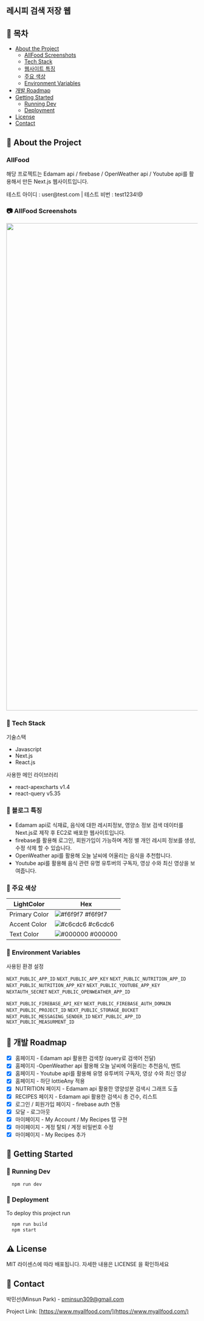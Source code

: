 ## 레시피 검색 저장 웹

<!-- Table of Contents -->

## :notebook_with_decorative_cover: 목차

- [About the Project](#star2-about-the-project)
  - [AllFood Screenshots](#camera-개인-블로그-screenshots)
  - [Tech Stack](#space_invader-tech-stack)
  - [웹사이트 특징](#dart-블로그-특징)
  - [주요 색상](#art-주요-색상)
  - [Environment Variables](#key-environment-variables)
- [개발 Roadmap](#compass-개발-roadmap)
- [Getting Started](#toolbox-getting-started)
  - [Running Dev](#test_tube-running-tests)
  - [Deployment](#triangular_flag_on_post-deployment)
- [License](#warning-license)
- [Contact](#handshake-contact)

<!-- About the Project -->

## :star2: About the Project

<h3>AllFood</h3>
<p>해당 프로젝트는 Edamam api / firebase / OpenWeather api / Youtube api를 활용해서 만든 Next.js 웹사이트입니다.</p>
<p>테스트 아이디 : user@test.com | 테스트 비번 : test1234!@</p>

<!-- Screenshots -->

### :camera: AllFood Screenshots

<div align="center"> 
  <img width="1280" alt="blogcapture" src="https://github.com/pminsun/AllFood/assets/125803499/4e039086-ead4-4a39-88ae-1cbe343cd4cb" alt="screenshot">
</div>

<!-- TechStack -->

### :space_invader: Tech Stack

<p>기술스택</p>

- Javascript
- Next.js
- React.js

<p>사용한 메인 라이브러리</p>

- react-apexcharts v1.4
- react-query v5.35

<!-- Features -->

### :dart: 블로그 특징

- Edamam api로 식재료, 음식에 대한 레시피정보, 영양소 정보 검색 데이터를 Next.js로 제작 후 EC2로 배포한 웹사이트입니다.
- firebase를 활용해 로그인, 회원가입이 가능하며 계정 별 개인 레시피 정보를 생성, 수정 삭제 할 수 있습니다.
- OpenWeather api를 활용해 오늘 날씨에 어울리는 음식을 추천합니다.
- Youtube api를 활용해 음식 관련 유명 유투버의 구독자, 영상 수와 최신 영상을 보여줍니다.

<!-- Color Reference -->

### :art: 주요 색상

| LightColor    | Hex                                                              |
| ------------- | ---------------------------------------------------------------- |
| Primary Color | ![#f6f9f7](https://via.placeholder.com/10/f6f9f7?text=+) #f6f9f7 |
| Accent Color  | ![#c6cdc6](https://via.placeholder.com/10/c6cdc6?text=+) #c6cdc6 |
| Text Color    | ![#000000](https://via.placeholder.com/10/000000?text=+) #000000 |

<!-- Env Variables -->

### :key: Environment Variables

<p>사용된 환경 설정</p>

`NEXT_PUBLIC_APP_ID`
`NEXT_PUBLIC_APP_KEY`
`NEXT_PUBLIC_NUTRITION_APP_ID`
`NEXT_PUBLIC_NUTRITION_APP_KEY`
`NEXT_PUBLIC_YOUTUBE_APP_KEY`
`NEXTAUTH_SECRET`
`NEXT_PUBLIC_OPENWEATHER_APP_ID`

`NEXT_PUBLIC_FIREBASE_API_KEY`
`NEXT_PUBLIC_FIREBASE_AUTH_DOMAIN`
`NEXT_PUBLIC_PROJECT_ID`
`NEXT_PUBLIC_STORAGE_BUCKET`
`NEXT_PUBLIC_MESSAGING_SENDER_ID`
`NEXT_PUBLIC_APP_ID`
`NEXT_PUBLIC_MEASURMENT_ID`

<!-- Roadmap -->

## :compass: 개발 Roadmap

- [x] 홈페이지 - Edamam api 활용한 검색창 (query로 검색어 전달)
- [x] 홈페이지 -OpenWeather api 활용해 오늘 날씨에 어울리는 추천음식, 멘트
- [x] 홈페이지 - Youtube api를 활용해 유명 유투버의 구독자, 영상 수와 최신 영상
- [x] 홈페이지 - 하단 lottieAny 적용
- [x] NUTRITION 페이지 - Edamam api 활용한 영양성분 검색시 그래프 도출
- [x] RECIPES 페이지 - Edamam api 활용한 검색시 총 건수, 리스트
- [x] 로그인 / 회원가입 페이지 - firebase auth 연동
- [x] 모달 - 로그아웃
- [x] 마이페이지 - My Account / My Recipes 탭 구현
- [x] 마이페이지 - 계정 탈퇴 / 계정 비밀번호 수정
- [x] 마이페이지 - My Recipes 추가

<!-- Getting Started -->

## :toolbox: Getting Started

<!-- Running Tests -->

### :test_tube: Running Dev

```bash
  npm run dev
```

<!-- Deployment -->

### :triangular_flag_on_post: Deployment

To deploy this project run

```bash
  npm run build
  npm start
```

<!-- License -->

## :warning: License

MIT 라이센스에 따라 배포됩니다. 자세한 내용은 LICENSE 을 확인하세요

<!-- Contact -->

## :handshake: Contact

박민선(Minsun Park) - pminsun309@gmail.com

Project Link: [https://www.myallfood.com/](https://www.myallfood.com/)
